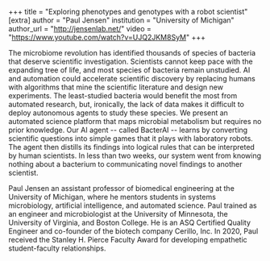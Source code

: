 +++
title = "Exploring phenotypes and genotypes with a robot scientist"
[extra]
author = "Paul Jensen"
institution = "University of Michigan"
author_url = "http://jensenlab.net/"
video = "https://www.youtube.com/watch?v=UJQ2JKM8SyM"
+++

The microbiome revolution has identified thousands of species of bacteria that deserve scientific investigation. Scientists cannot keep pace with the expanding tree of life, and most species of bacteria remain unstudied. AI and automation could accelerate scientific discovery by replacing humans with algorithms that mine the scientific literature and design new experiments. The least-studied bacteria would benefit the most from automated research, but, ironically, the lack of data makes it difficult to deploy autonomous agents to study these species. We present an automated science platform that maps microbial metabolism but requires no prior knowledge. Our AI agent -- called BacterAI -- learns by converting scientific questions into simple games that it plays with laboratory robots. The agent then distills its findings into logical rules that can be interpreted by human scientists. In less than two weeks, our system went from knowing nothing about a bacterium to communicating novel findings to another scientist. 

Paul Jensen an assistant professor of biomedical engineering at the University of Michigan, where he mentors students in systems microbiology, artificial intelligence, and automated science. Paul trained as an engineer and microbiologist at the University of Minnesota, the University of Virginia, and Boston College. He is an ASQ Certified Quality Engineer and co-founder of the biotech company Cerillo, Inc. In 2020, Paul received the Stanley H. Pierce Faculty Award for developing empathetic student-faculty relationships.